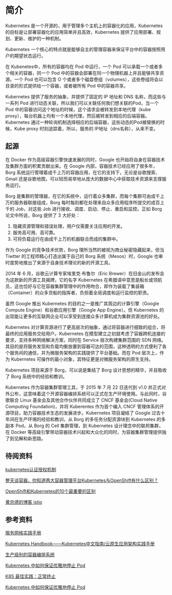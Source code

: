 # 简介

Kubernetes 是一个开源的，用于管理多个主机上的容器化的应用，Kubernetes 的目标是让部署容器化的应用简单并且高效，Kubernetes 提供了应用部署、规划、更新、维护的一种机制。

Kubernetes 一个核心的特点就是能够自主的管理容器来保证平台中的容器按照用户的期望状态运行。

在 Kubenetes中，所有的容器均在 Pod 中运行，一个 Pod 可以承载一个或者多个相关的容器，同一个 Pod 中的容器会部署在同一个物理机器上并且能够共享资源。一个 Pod 也可以包含 O 个或者多个磁盘卷组（volumes），这些卷组将会以目录的形式提供给一个容器，或者被所有 Pod 中的容器共享。

Kubernetes 提供了服务的抽象，并提供了固定的 IP 地址和 DNS 名称，而这些与一系列 Pod 进行动态关联，所以我们可以关联任何我们想关联的Pod，当一个 Pod 中的容器访问这个地址的时候，这个请求会被转发到本地代理（kube proxy），每台机器上均有一个本地代理，然后被转发到相应的后端容器。Kubernetes 通过一种轮询机制选择相应的后端容器，这些动态的Pod被替换的时候，Kube proxy 时刻追踪着，所以，服务的 IP地址（dns名称），从来不变。

## 起源

在 Docker 作为高级容器引擎快速发展的同时，Google 也开始将自身在容器技术及集群方面的积累贡献出来。在 Google 内部，容器技术已经应用了很多年，Borg 系统运行管理着成千上万的容器应用，在它的支持下，无论是谷歌搜索、Gmail 还是谷歌地图，可以轻而易举地从庞大的数据中心中获取技术资源来支撑服务运行。

Borg 是集群的管理器，在它的系统中，运行着众多集群，而每个集群可由成千上万的服务器联接组成，Borg 每时每刻都在处理来自众多应用程序所提交的成百上千的 Job，对这些 Job 进行接收、调度、启动、停止、重启和监控。正如 Borg 论文中所说，Borg 提供了 3 大好处：

1. 隐藏资源管理和错误处理，用户仅需要关注应用的开发。
2. 服务高可用、高可靠。
3. 可将负载运行在由成千上万的机器联合而成的集群中。

作为 Google 的竞争技术优势，Borg 理所当然的被视为商业秘密隐藏起来，但当 Tiwtter 的工程师精心打造出属于自己的 Borg 系统（Mesos）时，Google 也审时度势地推出了来源于自身技术理论的新的开源工具。

2014 年 6 月，谷歌云计算专家埃里克·布鲁尔（Eric Brewer）在旧金山的发布会为这款新的开源工具揭牌，它的名字 Kubernetes 在希腊语中意思是船长或领航员，这也恰好与它在容器集群管理中的作用吻合，即作为装载了集装箱（Container）的众多货船的指挥者，负担着全局调度和运行监控的职责。

虽然 Google 推出 Kubernetes 的目的之一是推广其周边的计算引擎（Google Compute Engine）和谷歌应用引擎（Google App Engine）。但 Kubernetes 的出现能让更多的互联网企业可以享受到连接众多计算机成为集群资源池的好处。

Kubernetes 对计算资源进行了更高层次的抽象，通过将容器进行细致的组合，将最终的应用服务交给用户。Kubernetes 在模型建立之初就考虑了容器跨机连接的要求，支持多种网络解决方案，同时在 Service 层次构建集群范围的 SDN 网络。其目的是将服务发现和负载均衡放置到容器可达的范围，这种透明的方式便利了各个服务间的通信，并为微服务架构的实践提供了平台基础。而在 Pod 层次上，作为 Kubernetes 可操作的最小对象，其特征更是对微服务架构的原生支持。

Kubernetes 项目来源于 Borg，可以说是集结了 Borg 设计思想的精华，并且吸收了 Borg 系统中的经验和教训。

Kubernetes 作为容器集群管理工具，于 2015 年 7 月 22 日迭代到 v1.0 并正式对外公布，这意味着这个开源容器编排系统可以正式在生产环境使用。与此同时，谷歌联合 Linux 基金会及其他合作伙伴共同成立了 CNCF 基金会(Cloud Native Computing Foundation)，并将 Kuberentes 作为首个编入 CNCF 管理体系的开源项目，助力容器技术生态的发展进步。Kubernetes 项目凝结了 Google 过去十年间在生产环境的经验和教训，从 Borg 的多任务分配资源块到 Kubernetes 的多副本 Pod，从 Borg 的 Cell 集群管理，到 Kubernetes 设计理念中的联邦集群，在 Docker 等高级引擎带动容器技术兴起和大众化的同时，为容器集群管理提供独了到见解和新思路。

## 待阅资料

[kubernetes认证授权机制](https://www.jianshu.com/p/bb973ab1029b)

[整天谈容器，你知道两大容器管理平台Kubernetes与OpenShift有什么区别？](https://cloud.tencent.com/developer/article/1559005?from=article.detail.1523234)

[OpenShift和Kubernetes的10个最重要的区别](https://blog.csdn.net/NewTyun/article/details/104548697)

[黄忠德的博客 istio](https://huangzhongde.cn/istio/Chapter1.html)

## 参考资料

[服务网格实践手册](https://jimmysong.io/istio-handbook/)

[Kubernetes Handbook——Kubernetes中文指南/云原生应用架构实践手册](https://jimmysong.io/kubernetes-handbook/)

[生产级别的容器编排系统](https://k8smeetup.github.io/)

[Kubernetes 中如何保证优雅地停止 Pod](https://www.jianshu.com/p/ec379fe9c58c)

[K8S 最佳实践：正常终止](https://yq.aliyun.com/articles/679296)

[Kubernetes 中如何保证优雅地停止 Pod](https://www.jianshu.com/p/ec379fe9c58c)
